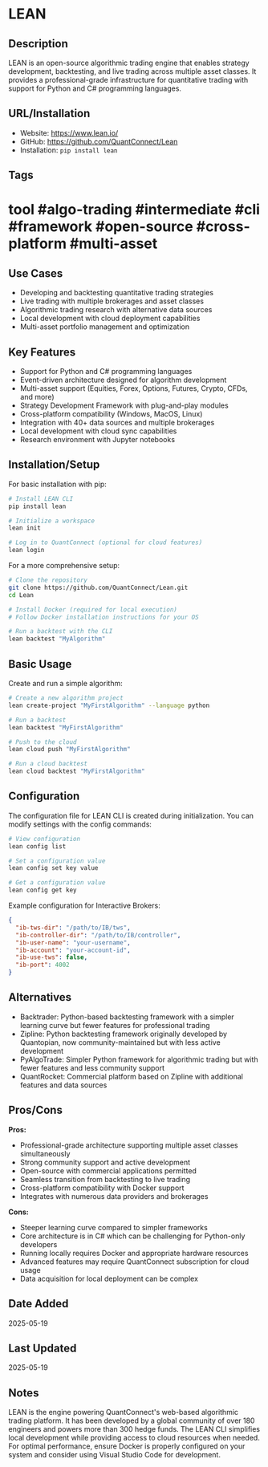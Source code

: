 # LEAN

## Description

LEAN is an open-source algorithmic trading engine that enables strategy development, backtesting, and live trading across multiple asset classes. It provides a professional-grade infrastructure for quantitative trading with support for Python and C# programming languages.

## URL/Installation

- Website: <https://www.lean.io/>
- GitHub: <https://github.com/QuantConnect/Lean>
- Installation: `pip install lean`

## Tags

# tool #algo-trading #intermediate #cli #framework #open-source #cross-platform #multi-asset

## Use Cases

- Developing and backtesting quantitative trading strategies
- Live trading with multiple brokerages and asset classes
- Algorithmic trading research with alternative data sources
- Local development with cloud deployment capabilities
- Multi-asset portfolio management and optimization

## Key Features

- Support for Python and C# programming languages
- Event-driven architecture designed for algorithm development
- Multi-asset support (Equities, Forex, Options, Futures, Crypto, CFDs, and more)
- Strategy Development Framework with plug-and-play modules
- Cross-platform compatibility (Windows, MacOS, Linux)
- Integration with 40+ data sources and multiple brokerages
- Local development with cloud sync capabilities
- Research environment with Jupyter notebooks

## Installation/Setup

For basic installation with pip:

```bash
# Install LEAN CLI
pip install lean

# Initialize a workspace
lean init

# Log in to QuantConnect (optional for cloud features)
lean login
```

For a more comprehensive setup:

```bash
# Clone the repository
git clone https://github.com/QuantConnect/Lean.git
cd Lean

# Install Docker (required for local execution)
# Follow Docker installation instructions for your OS

# Run a backtest with the CLI
lean backtest "MyAlgorithm"
```

## Basic Usage

Create and run a simple algorithm:

```bash
# Create a new algorithm project
lean create-project "MyFirstAlgorithm" --language python

# Run a backtest
lean backtest "MyFirstAlgorithm"

# Push to the cloud
lean cloud push "MyFirstAlgorithm"

# Run a cloud backtest
lean cloud backtest "MyFirstAlgorithm"
```

## Configuration

The configuration file for LEAN CLI is created during initialization. You can modify settings with the config commands:

```bash
# View configuration
lean config list

# Set a configuration value
lean config set key value

# Get a configuration value
lean config get key
```

Example configuration for Interactive Brokers:

```json
{
  "ib-tws-dir": "/path/to/IB/tws",
  "ib-controller-dir": "/path/to/IB/controller",
  "ib-user-name": "your-username",
  "ib-account": "your-account-id",
  "ib-use-tws": false,
  "ib-port": 4002
}
```

## Alternatives

- Backtrader: Python-based backtesting framework with a simpler learning curve but fewer features for professional trading
- Zipline: Python backtesting framework originally developed by Quantopian, now community-maintained but with less active development
- PyAlgoTrade: Simpler Python framework for algorithmic trading but with fewer features and less community support
- QuantRocket: Commercial platform based on Zipline with additional features and data sources

## Pros/Cons

**Pros:**

- Professional-grade architecture supporting multiple asset classes simultaneously
- Strong community support and active development
- Open-source with commercial applications permitted
- Seamless transition from backtesting to live trading
- Cross-platform compatibility with Docker support
- Integrates with numerous data providers and brokerages

**Cons:**

- Steeper learning curve compared to simpler frameworks
- Core architecture is in C# which can be challenging for Python-only developers
- Running locally requires Docker and appropriate hardware resources
- Advanced features may require QuantConnect subscription for cloud usage
- Data acquisition for local deployment can be complex

## Date Added

2025-05-19

## Last Updated

2025-05-19

## Notes

LEAN is the engine powering QuantConnect's web-based algorithmic trading platform. It has been developed by a global community of over 180 engineers and powers more than 300 hedge funds. The LEAN CLI simplifies local development while providing access to cloud resources when needed. For optimal performance, ensure Docker is properly configured on your system and consider using Visual Studio Code for development.
